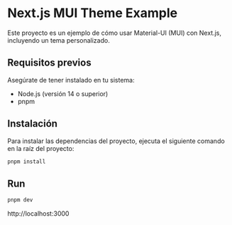 # Next.js MUI Theme Example

Este proyecto es un ejemplo de cómo usar Material-UI (MUI) con Next.js, incluyendo un tema personalizado.

## Requisitos previos

Asegúrate de tener instalado en tu sistema:

- Node.js (versión 14 o superior)
- pnpm

## Instalación

Para instalar las dependencias del proyecto, ejecuta el siguiente comando en la raíz del proyecto:

```bash
pnpm install
```

## Run

```bash
pnpm dev
```
http://localhost:3000
